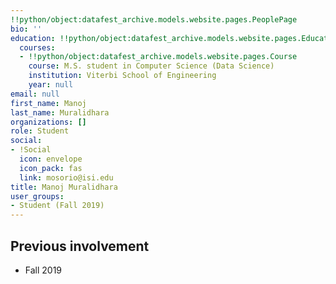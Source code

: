 ```yaml
---
!!python/object:datafest_archive.models.website.pages.PeoplePage
bio: ''
education: !!python/object:datafest_archive.models.website.pages.Education
  courses:
  - !!python/object:datafest_archive.models.website.pages.Course
    course: M.S. student in Computer Science (Data Science)
    institution: Viterbi School of Engineering
    year: null
email: null
first_name: Manoj
last_name: Muralidhara
organizations: []
role: Student
social:
- !Social
  icon: envelope
  icon_pack: fas
  link: mosorio@isi.edu
title: Manoj Muralidhara
user_groups:
- Student (Fall 2019)
---
```



## Previous involvement

* Fall 2019

